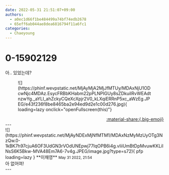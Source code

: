 ```yaml
---
date: 2022-05-31 21:51:07+09:00
authors:
  - a0ec1d66f1be484499a74bf74edb2678
  - 65eff6ab044ae8dea6816794f11a6fc1
categories:
  - Chaeyoung
---
```


# 0-15902129

<div class="post-container" markdown="1">
<div class="content-container md-sidebar__scrollwrap" markdown="1">

아.. 있었는데?
<figure markdown="1">
![](https://phinf.wevpstatic.net/MjAyMjA2MjJfMTUy/MDAxNjU1ODcwNjc4MDAz.EsycFRBbKHabm22pPLNPIGUy8sZDkuiIRvWEAdtnzwYg._aYLI_ahZckyCQeXcXpjr2V0_kLXqiERRnP5xc_aWzEg.JPEG/e43f236f8be8465ba2e94ed9d2e1c00d276.jpg){ loading=lazy onclick="openFullscreen(this)"}
</figure>


</div>
</div>

<div style="text-align: right;" markdown="1">
<a href="https://weverse.io/fromis9/fanpost/0-15902129" style="text-align: right;">:material-share:{.big-emoji}</a>
</div>
---

<div class="comments-container md-sidebar__scrollwrap" markdown="1">
<div class="comment" markdown="1">
<div class='id-container' markdown="1">
![](https://phinf.wevpstatic.net/MjAyNDExMjNfMTM1/MDAxNzMyMzUyOTg3NzQw.0-1kBK7h97cjuA6OF3UdGN3rVOdUNEpwj77IqOPB6i4g.vliiUmBtDpMvuwKKLiINsS6K5Bkw-MVA48Em7A6-7v4g.JPEG/image.jpg?type=s72){ pfp loading=lazy }
**<span class="artist">이채영</span>** <small>May 31 2022, 21:54</small><br>
</div>
<div class='comment-body' markdown="1">
아 없어여!
</div>
</div>
</div>
---
